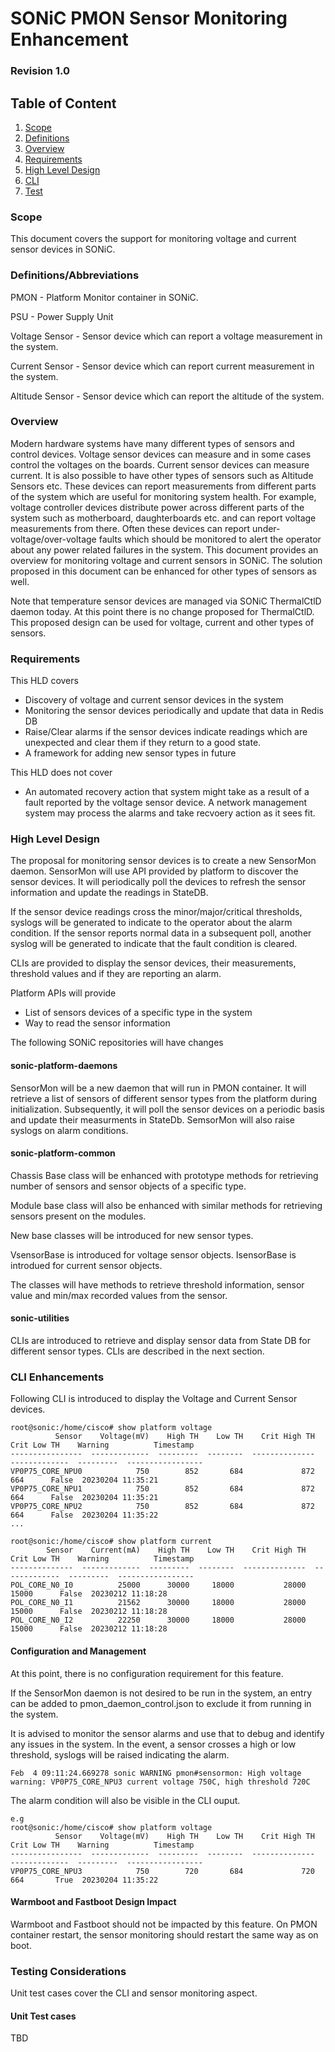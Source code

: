 # SONiC PMON Sensor Monitoring Enhancement #


### Revision 1.0 

## Table of Content 
1. [Scope](#Scope)
2. [Definitions](#Definitions/Abbreviations)
3. [Overview](#Overview)
3. [Requirements](#Requirements)
4. [High Level Design](#High-Level-Design)
5. [CLI](#CLI-Enhancements)
7. [Test](#Testing-Considerations)



### Scope  

This document covers the support for monitoring voltage and current sensor devices in SONiC. 

### Definitions/Abbreviations 

PMON - Platform Monitor container in SONiC.

PSU - Power Supply Unit

Voltage Sensor - Sensor device which can report a voltage measurement in the system.

Current Sensor - Sensor device which can report current measurement in the system.

Altitude Sensor - Sensor device which can report the altitude of the system.


### Overview 

Modern hardware systems have many different types of sensors and control devices. Voltage sensor devices can measure and in some cases control the voltages on the boards. Current sensor devices can measure current. It is also possible to have other types of sensors such as Altitude Sensors etc. These devices can report measurements from different parts of the system which are useful for monitoring system health. For example, voltage controller devices distribute power across different parts of the system such as  motherboard, daughterboards etc. and can report voltage measurements from there. Often these devices can report under-voltage/over-voltage faults which should be monitored to alert the operator about any power related failures in the system. This document provides an overview for monitoring voltage and current sensors in SONiC. The solution proposed in this document can be enhanced for other types of sensors as well.

Note that temperature sensor devices are managed via SONiC ThermalCtlD daemon today. At this point there is no change proposed for ThermalCtlD. This proposed design can be used for voltage, current and other types of sensors.


### Requirements

This HLD covers

* Discovery of voltage and current sensor devices in the system
* Monitoring the sensor devices periodically and update that data in Redis DB
* Raise/Clear alarms if the sensor devices indicate readings which are unexpected and clear them if they return to a good state.
* A framework for adding new sensor types in future

This HLD does not cover

* An automated recovery action that system might take as a result of a fault reported by the voltage sensor device. A network management system may process the alarms and take recvoery action as it sees fit.


### High Level Design 

The proposal for monitoring sensor devices is to create a new SensorMon daemon. SensorMon will use API provided by platform to discover the sensor devices. It will periodically poll the devices to refresh the sensor information and update the readings in StateDB.

If the sensor device readings cross the minor/major/critical thresholds, syslogs will be generated to indicate to the operator about the alarm condition. If the sensor reports normal data in a subsequent poll, another syslog will be generated to indicate that the fault condition is cleared.

CLIs are provided to display the sensor devices, their measurements, threshold values and if they are reporting an alarm.

Platform APIs will provide 

* List of sensors devices of a specific type in the system
* Way to read the sensor information

The following SONiC repositories will have changes

#### sonic-platform-daemons	

SensorMon will be a new daemon that will run in PMON container. It will retrieve a list of sensors of different sensor types from the platform during initialization. Subsequently, it will poll the sensor devices on a periodic basis and update their measurments in StateDb. SemsorMon will also raise syslogs on alarm conditions. 

	
#### sonic-platform-common

Chassis Base class will be enhanced with prototype methods for retrieving number of sensors and sensor objects of a specific type.

Module base class will also be enhanced with similar methods for retrieving sensors present on the modules.

New base classes will be introduced for new sensor types.

VsensorBase is introduced for voltage sensor objects. 
IsensorBase is introdued for current sensor objects.

The classes will have methods to retrieve threshold information, sensor value and min/max recorded values from the sensor.
	
#### sonic-utilities
	
CLIs are introduced to retrieve and display sensor data from State DB for different sensor types. CLIs are described in the next section.


### CLI Enhancements 

Following CLI is introduced to display the Voltage and Current Sensor devices.

	root@sonic:/home/cisco# show platform voltage
	          Sensor    Voltage(mV)    High TH    Low TH    Crit High TH    Crit Low TH    Warning          Timestamp
	----------------  -------------  ---------  --------  --------------  -------------  ---------  -----------------
	VP0P75_CORE_NPU0            750        852       684             872            664      False  20230204 11:35:21
	VP0P75_CORE_NPU1            750        852       684             872            664      False  20230204 11:35:21
	VP0P75_CORE_NPU2            750        852       684             872            664      False  20230204 11:35:22
	...
	
	root@sonic:/home/cisco# show platform current
	        Sensor    Current(mA)    High TH    Low TH    Crit High TH    Crit Low TH    Warning          Timestamp
	--------------  -------------  ---------  --------  --------------  -------------  ---------  -----------------
	POL_CORE_N0_I0          25000      30000     18000           28000          15000      False  20230212 11:18:28
	POL_CORE_N0_I1          21562      30000     18000           28000          15000      False  20230212 11:18:28
	POL_CORE_N0_I2          22250      30000     18000           28000          15000      False  20230212 11:18:28


	

#### Configuration and Management

At this point, there is no configuration requirement for this feature. 

If the SensorMon daemon is not desired to be run in the system, an entry can be added to  pmon_daemon_control.json to exclude it from running in the system.

It is advised to monitor the sensor alarms and use that to debug and identify any issues in the system. In the event, a sensor crosses a high or low threshold, syslogs will be raised indicating the alarm.

	Feb  4 09:11:24.669278 sonic WARNING pmon#sensormon: High voltage warning: VP0P75_CORE_NPU3 current voltage 750C, high threshold 720C

The alarm condition will also be visible in the CLI ouput.

	e.g 
	root@sonic:/home/cisco# show platform voltage
	          Sensor    Voltage(mV)    High TH    Low TH    Crit High TH    Crit Low TH    Warning          Timestamp
	----------------  -------------  ---------  --------  --------------  -------------  ---------  -----------------
	VP0P75_CORE_NPU3            750        720       684             720            664       True  20230204 11:35:22
	

#### Warmboot and Fastboot Design Impact  

Warmboot and Fastboot should not be impacted by this feature. On PMON container restart, the sensor monitoring should restart the same way as on boot.

### Testing Considerations  

Unit test cases cover the CLI and sensor monitoring aspect. 


#### Unit Test cases  

TBD